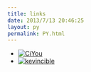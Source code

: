 ```yaml
---
title: links
date: 2013/7/13 20:46:25
layout: py
permalink: PY.html
---
```


- [![CiYou](https://ciyou.me/images/avatar.jpg)](https://ciyou.me/ "CiYou's blog")
- [![kevincible](https://kevincible.top/images/avatar.jpg)](https://kevincible.top/)

